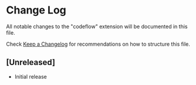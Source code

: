 # Change Log

All notable changes to the "codeflow" extension will be documented in this file.

Check [Keep a Changelog](http://keepachangelog.com/) for recommendations on how to structure this file.

## [Unreleased]

- Initial release